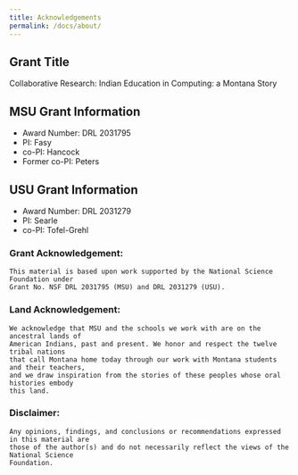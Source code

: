 ```yaml
---
title: Acknowledgements
permalink: /docs/about/
---
```


## Grant Title

Collaborative Research: Indian Education in Computing: a Montana Story

## MSU Grant Information

* Award Number: DRL 2031795
* PI: Fasy
* co-PI: Hancock
* Former co-PI: Peters

## USU Grant Information

* Award Number: DRL 2031279
* PI: Searle
* co-PI: Tofel-Grehl

### Grant Acknowledgement:

```
This material is based upon work supported by the National Science Foundation under
Grant No. NSF DRL 2031795 (MSU) and DRL 2031279 (USU).
```

### Land Acknowledgement:

```
We acknowledge that MSU and the schools we work with are on the ancestral lands of
American Indians, past and present. We honor and respect the twelve tribal nations
that call Montana home today through our work with Montana students and their teachers,
and we draw inspiration from the stories of these peoples whose oral histories embody
this land.
```

### Disclaimer:

```
Any opinions, findings, and conclusions or recommendations expressed in this material are
those of the author(s) and do not necessarily reflect the views of the National Science
Foundation.
```
